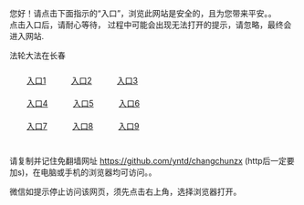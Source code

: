 您好！请点击下面指示的“入口”，浏览此网站是安全的，且为您带来平安。。 <br/>
点击入口后，请耐心等待， 过程中可能会出现无法打开的提示，请忽略，最终会进入网站. </br>

法轮大法在长春<br/>
<div style="padding:10px"><a style="margin:20px" target="_blank" href="https://d18f5c26oi4lq1.cloudfront.net/2Qpsp?zqparh" id="ccLink1" rel="nofollow">入口1</a> <a target="_blank" style="margin:20px" href="https://d29wk6ehy0bb9l.cloudfront.net/2Qpsp?tjyld" id="ccLink2" rel="nofollow">入口2</a> <a style="margin:20px" target="_blank" href="https://d16ky0r8xeh4mo.cloudfront.net/2Qpsp?hphucikf" id="ccLink3" rel="nofollow">入口3</a></div>

<div style="padding:10px" ><a style="margin:20px" target="_blank" href="https://d18f5c26oi4lq1.cloudfront.net/2Qpsp?zqparh" id="ccLink4" rel="nofollow">入口4</a> <a style="margin:20px" href="https://d29wk6ehy0bb9l.cloudfront.net/2Qpsp?tjyld" target="_blank" id="ccLink5" rel="nofollow">入口5</a> <a style="margin:20px" href="https://d16ky0r8xeh4mo.cloudfront.net/2Qpsp?hphucikf" target="_blank" id="ccLink6" rel="nofollow">入口6</a></div>

<div style="padding:10px"><a style="margin:20px" target="_blank" href="https://d18f5c26oi4lq1.cloudfront.net/2Qpsp?zqparh" id="ccLink7" rel="nofollow">入口7</a> <a style="margin:20px" href="https://d29wk6ehy0bb9l.cloudfront.net/2Qpsp?tjyld" target="_blank" id="ccLink8" rel="nofollow">入口8</a> <a style="margin:20px" target="_blank" href="https://d16ky0r8xeh4mo.cloudfront.net/2Qpsp?hphucikf" id="ccLink9" rel="nofollow">入口9</a></div>

<br/>



请复制并记住免翻墙网址 https://github.com/yntd/changchunzx (http后一定要加s)，在电脑或手机的浏览器均可访问。。<br/>

微信如提示停止访问该网页，须先点击右上角，选择浏览器打开。
